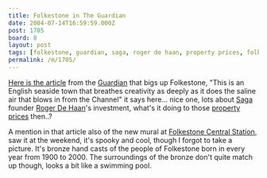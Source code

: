 ```yaml
---
title: Folkestone in The Guardian
date: 2004-07-14T16:59:59.000Z
post: 1705
board: 8
layout: post
tags: [folkestone, guardian, saga, roger de haan, property prices, folkestone central station]
permalink: /m/1705/
---
```

<a href="http://www.guardian.co.uk/arts/features/story/0,11710,1246118,00.html">Here is the article</a> from the <a href="/wiki/guardian">Guardian</a> that bigs up Folkestone, "This is an English seaside town that breathes creativity as deeply as it does the saline air that blows in from the Channel" it says here... nice one, lots about <a href="/wiki/saga">Saga</a> founder <a href="/wiki/roger+de+haan">Roger De Haan</a>'s investment, what's it doing to those <a href="/wiki/property+prices">property prices</a> then..?

A mention in that article also of the new mural at <a href="/wiki/folkestone+central+station">Folkestone Central Station</a>, saw it at the weekend, it's spooky and cool, though I forgot to take a picture. It's bronze hand casts of the people of Folkestone born in every year from 1900 to 2000. The surroundings of the bronze don't quite match up though, looks a bit like a swimming pool.
